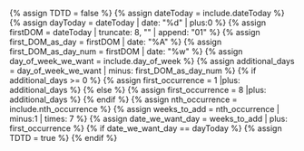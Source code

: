 {% assign TDTD = false %}
{% assign dateToday = include.dateToday %}
{% assign dayToday = dateToday | date: "%d" | plus:0 %}
{% assign firstDOM = dateToday | truncate: 8, "" | append: "01"  %}
{% assign first_DOM_as_day = firstDOM | date: "%A" %}
{% assign first_DOM_as_day_num = firstDOM | date: "%w" %}
{% assign day_of_week_we_want = include.day_of_week  %}
{% assign additional_days = day_of_week_we_want | minus: first_DOM_as_day_num %}
{% if  additional_days >= 0 %}
{% assign first_occurrence = 1 |plus: additional_days %}
{% else %}
{% assign first_occurrence = 8 |plus: additional_days %}
{% endif %}
{% assign nth_occurrence = include.nth_occurrence %}
{% assign weeks_to_add = nth_occurrence | minus:1 | times: 7 %}
{% assign date_we_want_day = weeks_to_add | plus: first_occurrence %}
{% if date_we_want_day == dayToday %}
{% assign TDTD = true %}
{% endif %}